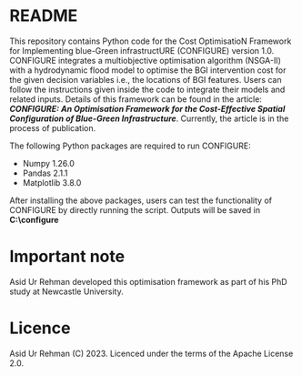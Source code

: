 # README  
This repository contains Python code for the Cost OptimisatioN Framework for Implementing blue-Green infrastructURE (CONFIGURE) version 1.0. 
CONFIGURE integrates a multiobjective optimisation algorithm (NSGA-II) with a hydrodynamic flood model to optimise the BGI intervention cost for the given decision variables i.e., the locations of BGI features. 
Users can follow the instructions given inside the code to integrate their models and related inputs. Details of this framework can be found in the article: 
**_CONFIGURE: An Optimisation Framework for the Cost-Effective Spatial Configuration of Blue-Green Infrastructure_**. 
Currently, the article is in the process of publication. 

  The following Python packages are required to run CONFIGURE:
  - Numpy 1.26.0  
  - Pandas 2.1.1  
  - Matplotlib 3.8.0

  After installing the above packages, users can test the functionality of CONFIGURE by directly running the script. Outputs will be saved in **C:\configure**

  # Important note
  Asid Ur Rehman developed this optimisation framework as part of his PhD study at Newcastle University. 
  
  # Licence  
Asid Ur Rehman (C) 2023. Licenced under the terms of the Apache License 2.0.
